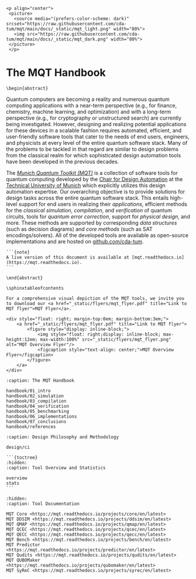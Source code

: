 ```{only} html
<p align="center">
 <picture>
   <source media="(prefers-color-scheme: dark)" srcset="https://raw.githubusercontent.com/cda-tum/mqt/main/docs/_static/mqt_light.png" width="80%">
   <img src="https://raw.githubusercontent.com/cda-tum/mqt/main/docs/_static/mqt_dark.png" width="80%">
 </picture>
 </p>
```

# The MQT Handbook

```{raw} latex
\begin{abstract}
```

Quantum computers are becoming a reality and numerous quantum computing applications with a near-term perspective (e.g., for finance, chemistry, machine learning, and optimization) and with a long-term perspective (e.g., for cryptography or unstructured search) are currently being investigated.
However, designing and realizing potential applications for these devices in a scalable fashion requires automated, efficient, and user-friendly software tools that cater to the needs of end users, engineers, and physicists at every level of the entire quantum software stack.
Many of the problems to be tackled in that regard are similar to design problems from the classical realm for which sophisticated design automation tools have been developed in the previous decades.

The _[Munich Quantum Toolkit (MQT)](https://mqt.readthedocs.io)_ is a collection of software tools for quantum computing developed by the [Chair for Design Automation](https://www.cda.cit.tum.de/) at the [Technical University of Munich](https://www.tum.de/) which explicitly utilizes this design automation expertise.
Our overarching objective is to provide solutions for design tasks across the entire quantum software stack.
This entails high-level support for end users in realizing their _applications_, efficient methods for the _classical simulation_, _compilation_, and _verification_ of quantum circuits, tools for _quantum error correction_, support for _physical design_, and more.
These methods are supported by corresponding _data structures_ (such as decision diagrams) and _core methods_ (such as SAT encodings/solvers).
All of the developed tools are available as open-source implementations and are hosted on [github.com/cda-tum](https://github.com/cda-tum).

````{only} latex
```{note}
A live version of this document is available at [mqt.readthedocs.io](https://mqt.readthedocs.io).
```
````

```{raw} latex
\end{abstract}

\sphinxtableofcontents
```

```{only} html
For a comprehensive visual depiction of the MQT tools, we invite you to download our <a href="_static/flyers/mqt_flyer.pdf" title="Link to MQT flyer">MQT Flyer</a>.

<div style="float: right; margin-top:0em; margin-bottom:3em;">
    <a href="_static/flyers/mqt_flyer.pdf" title="Link to MQT flyer">
        <figure style="display: inline-block;">
            <img style="float: right;display: inline-block; max-height:12em; max-width:100%" src="_static/flyers/mqt_flyer.png" alt="MQT Overview Flyer"/>
            <figcaption style="text-align: center;">MQT Overview Flyer</figcaption>
        </figure>
    </a>
</div>
```

```{toctree}
:caption: The MQT Handbook

handbook/01_intro
handbook/02_simulation
handbook/03_compilation
handbook/04_verification
handbook/05_benchmarking
handbook/06_implementations
handbook/07_conclusions
handbook/references
```

```{toctree}
:caption: Design Philosophy and Methodology

design/ci
```

````{only} html
```{toctree}
:hidden:
:caption: Tool Overview and Statistics

overview
stats
```
````

```{toctree}
:hidden:
:caption: Tool Documentation

MQT Core <https://mqt.readthedocs.io/projects/core/en/latest>
MQT DDSIM <https://mqt.readthedocs.io/projects/ddsim/en/latest>
MQT QMAP <https://mqt.readthedocs.io/projects/qmap/en/latest>
MQT QCEC <https://mqt.readthedocs.io/projects/qcec/en/latest>
MQT QECC <https://mqt.readthedocs.io/projects/qecc/en/latest>
MQT Bench <https://mqt.readthedocs.io/projects/bench/en/latest>
MQT Predictor <https://mqt.readthedocs.io/projects/predictor/en/latest>
MQT Qudits <https://mqt.readthedocs.io/projects/qudits/en/latest>
MQT QUBOMaker <https://mqt.readthedocs.io/projects/qubomaker/en/latest>
MQT SyReC <https://mqt.readthedocs.io/projects/syrec/en/latest>
```
